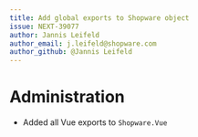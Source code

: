 ```yaml
---
title: Add global exports to Shopware object
issue: NEXT-39077
author: Jannis Leifeld
author_email: j.leifeld@shopware.com
author_github: @Jannis Leifeld
---
```

# Administration
* Added all Vue exports to `Shopware.Vue`
